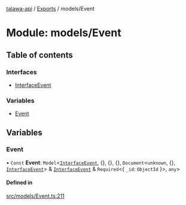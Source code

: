 [talawa-api](../README.md) / [Exports](../modules.md) / models/Event

# Module: models/Event

## Table of contents

### Interfaces

- [InterfaceEvent](../interfaces/models_Event.InterfaceEvent.md)

### Variables

- [Event](models_Event.md#event)

## Variables

### Event

• `Const` **Event**: `Model`\<[`InterfaceEvent`](../interfaces/models_Event.InterfaceEvent.md), \{\}, \{\}, \{\}, `Document`\<`unknown`, \{\}, [`InterfaceEvent`](../interfaces/models_Event.InterfaceEvent.md)\> & [`InterfaceEvent`](../interfaces/models_Event.InterfaceEvent.md) & `Required`\<\{ `_id`: `ObjectId`  \}\>, `any`\>

#### Defined in

[src/models/Event.ts:211](https://github.com/PalisadoesFoundation/talawa-api/blob/53234da/src/models/Event.ts#L211)
